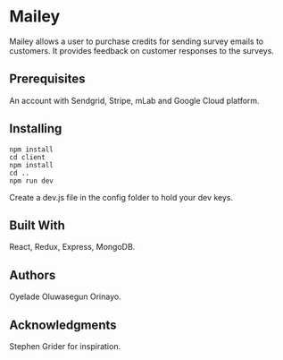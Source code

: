 # Mailey
Mailey allows a user to purchase credits for sending survey emails to customers. It provides feedback on customer responses
to the surveys.

## Prerequisites
An account with Sendgrid, Stripe, mLab and Google Cloud platform.

## Installing
```
npm install
cd client
npm install
cd ..
npm run dev
```
Create a dev.js file in the config folder to hold your dev keys.

## Built With
React, Redux, Express, MongoDB.

## Authors
Oyelade Oluwasegun Orinayo.

## Acknowledgments
Stephen Grider for inspiration.
